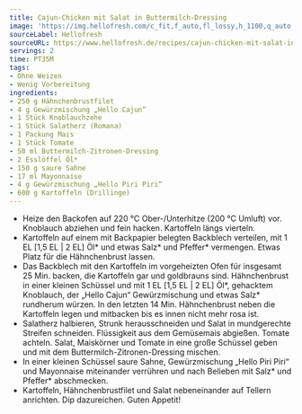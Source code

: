 ```yaml
---
title: Cajun-Chicken mit Salat in Buttermilch-Dressing
image: 'https://img.hellofresh.com/c_fit,f_auto,fl_lossy,h_1100,q_auto,w_2600/hellofresh_s3/image/cajun-chicken-mit-salat-in-buttermilch-dressing-f265916b.jpg'
sourceLabel: Hellofresh
sourceURL: https://www.hellofresh.de/recipes/cajun-chicken-mit-salat-in-buttermilch-dressing-62dc3f8c20e91ce96007720f
servings: 2
time: PT35M
tags:
- Ohne Weizen
- Wenig Vorbereitung
ingredients:
- 250 g Hähnchenbrustfilet
- 4 g Gewürzmischung „Hello Cajun“
- 1 Stück Knoblauchzehe
- 1 Stück Salatherz (Romana)
- 1 Packung Mais
- 1 Stück Tomate
- 50 ml Buttermilch-Zitronen-Dressing
- 2 Esslöffel Öl*
- 150 g saure Sahne
- 17 ml Mayonnaise
- 4 g Gewürzmischung „Hello Piri Piri“
- 600 g Kartoffeln (Drillinge)
---
```


- Heize den Backofen auf 220 °C Ober-/Unterhitze (200 °C Umluft) vor. Knoblauch abziehen und fein hacken. Kartoffeln längs vierteln.
- Kartoffeln auf einem mit Backpapier belegten Backblech verteilen, mit 1 EL [1,5 EL | 2 EL] Öl\* und etwas Salz\* und Pfeffer\* vermengen. Etwas Platz für die Hähnchenbrust lassen.
- Das Backblech mit den Kartoffeln im vorgeheizten Ofen für insgesamt 25 Min. backen, die Kartoffeln gar und goldbrauns sind. Hähnchenbrust in einer kleinen Schüssel und mit 1 EL [1,5 EL | 2 EL] Öl\*, gehacktem Knoblauch, der „Hello Cajun“ Gewürzmischung und etwas Salz\* rundherum würzen. In den letzten 14 Min. Hähnchenbrust neben die Kartoffeln legen und mitbacken bis es innen nicht mehr rosa ist.
- Salatherz halbieren, Strunk herausschneiden und Salat in mundgerechte Streifen schneiden. Flüssigkeit aus dem Gemüsemais abgießen. Tomate achteln. Salat, Maiskörner und Tomate in eine große Schüssel geben und mit dem Buttermilch-Zitronen-Dressing mischen.
- In einer kleinen Schüssel saure Sahne, Gewürzmischung „Hello Piri Piri“ und Mayonnaise miteinander verrühren und nach Belieben mit Salz\* und Pfeffer\* abschmecken.
- Kartoffeln, Hähnchenbrustfilet und Salat nebeneinander auf Tellern anrichten. Dip dazureichen. Guten Appetit!
